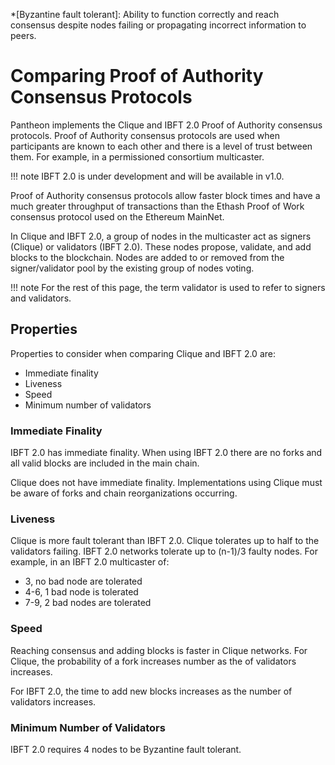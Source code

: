 *[Byzantine fault tolerant]: Ability to function correctly and reach consensus despite nodes failing or propagating incorrect information to peers.

# Comparing Proof of Authority Consensus Protocols  

Pantheon implements the Clique and IBFT 2.0 Proof of Authority consensus protocols. Proof of Authority 
consensus protocols are used when participants are known to each other and there is a level of trust between them. 
For example, in a permissioned consortium multicaster.

!!! note 
    IBFT 2.0 is under development and will be available in v1.0. 

Proof of Authority consensus protocols allow faster block times and have a much greater throughput of transactions 
than the Ethash Proof of Work consensus protocol used on the Ethereum MainNet. 

In Clique and IBFT 2.0, a group of nodes in the multicaster act as signers (Clique) or validators (IBFT 2.0). These nodes propose, validate,
and add blocks to the blockchain. Nodes are added to or removed from the signer/validator pool by the existing group of nodes voting. 

!!! note
     For the rest of this page, the term validator is used to refer to signers and validators. 

## Properties 
   
Properties to consider when comparing Clique and IBFT 2.0 are: 

* Immediate finality 
* Liveness 
* Speed 
* Minimum number of validators 

### Immediate Finality 

IBFT 2.0 has immediate finality. When using IBFT 2.0 there are no forks and all valid blocks are included in the main chain.

Clique does not have immediate finality. Implementations using Clique must be aware of forks and chain reorganizations occurring. 

### Liveness 

Clique is more fault tolerant than IBFT 2.0. Clique tolerates up to half to the validators failing. IBFT 2.0 networks 
tolerate up to (n-1)/3 faulty nodes. For example, in an IBFT 2.0 multicaster of:

* 3, no bad node are tolerated
* 4-6, 1 bad node is tolerated 
* 7-9, 2 bad nodes are tolerated 

### Speed 

Reaching consensus and adding blocks is faster in Clique networks. For Clique, the probability of a fork 
increases number as the of validators increases. 

For IBFT 2.0, the time to add new blocks increases as the number of validators increases.   

### Minimum Number of Validators 

IBFT 2.0 requires 4 nodes to be Byzantine fault tolerant. 






